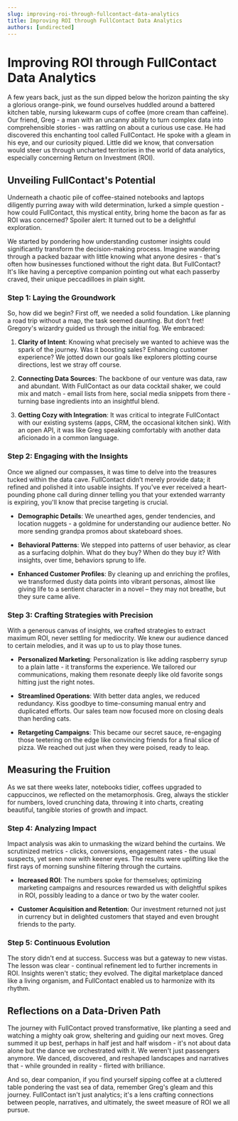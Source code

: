 ```yaml
---
slug: improving-roi-through-fullcontact-data-analytics
title: Improving ROI through FullContact Data Analytics
authors: [undirected]
---
```



# Improving ROI through FullContact Data Analytics

A few years back, just as the sun dipped below the horizon painting the sky a glorious orange-pink, we found ourselves huddled around a battered kitchen table, nursing lukewarm cups of coffee (more cream than caffeine). Our friend, Greg - a man with an uncanny ability to turn complex data into comprehensible stories - was rattling on about a curious use case. He had discovered this enchanting tool called FullContact. He spoke with a gleam in his eye, and our curiosity piqued. Little did we know, that conversation would steer us through uncharted territories in the world of data analytics, especially concerning Return on Investment (ROI).

## Unveiling FullContact's Potential

Underneath a chaotic pile of coffee-stained notebooks and laptops diligently purring away with wild determination, lurked a simple question - how could FullContact, this mystical entity, bring home the bacon as far as ROI was concerned? Spoiler alert: It turned out to be a delightful exploration.

We started by pondering how understanding customer insights could significantly transform the decision-making process. Imagine wandering through a packed bazaar with little knowing what anyone desires - that's often how businesses functioned without the right data. But FullContact? It's like having a perceptive companion pointing out what each passerby craved, their unique peccadilloes in plain sight.

### Step 1: Laying the Groundwork

So, how did we begin? First off, we needed a solid foundation. Like planning a road trip without a map, the task seemed daunting. But don’t fret! Gregory's wizardry guided us through the initial fog. We embraced:

1. **Clarity of Intent**: Knowing what precisely we wanted to achieve was the spark of the journey. Was it boosting sales? Enhancing customer experience? We jotted down our goals like explorers plotting course directions, lest we stray off course.

2. **Connecting Data Sources**: The backbone of our venture was data, raw and abundant. With FullContact as our data cocktail shaker, we could mix and match - email lists from here, social media snippets from there - turning base ingredients into an insightful blend.

3. **Getting Cozy with Integration**: It was critical to integrate FullContact with our existing systems (apps, CRM, the occasional kitchen sink). With an open API, it was like Greg speaking comfortably with another data aficionado in a common language.

### Step 2: Engaging with the Insights

Once we aligned our compasses, it was time to delve into the treasures tucked within the data cave. FullContact didn’t merely provide data; it refined and polished it into usable insights. If you've ever received a heart-pounding phone call during dinner telling you that your extended warranty is expiring, you'll know that precise targeting is crucial.

- **Demographic Details**: We unearthed ages, gender tendencies, and location nuggets - a goldmine for understanding our audience better. No more sending grandpa promos about skateboard shoes.

- **Behavioral Patterns**: We stepped into patterns of user behavior, as clear as a surfacing dolphin. What do they buy? When do they buy it? With insights, over time, behaviors sprung to life.

- **Enhanced Customer Profiles**: By cleaning up and enriching the profiles, we transformed dusty data points into vibrant personas, almost like giving life to a sentient character in a novel – they may not breathe, but they sure came alive.

### Step 3: Crafting Strategies with Precision

With a generous canvas of insights, we crafted strategies to extract maximum ROI, never settling for mediocrity. We knew our audience danced to certain melodies, and it was up to us to play those tunes.

- **Personalized Marketing**: Personalization is like adding raspberry syrup to a plain latte - it transforms the experience. We tailored our communications, making them resonate deeply like old favorite songs hitting just the right notes.

- **Streamlined Operations**: With better data angles, we reduced redundancy. Kiss goodbye to time-consuming manual entry and duplicated efforts. Our sales team now focused more on closing deals than herding cats.

- **Retargeting Campaigns**: This became our secret sauce, re-engaging those teetering on the edge like convincing friends for a final slice of pizza. We reached out just when they were poised, ready to leap.

## Measuring the Fruition

As we sat there weeks later, notebooks tidier, coffees upgraded to cappuccinos, we reflected on the metamorphosis. Greg, always the stickler for numbers, loved crunching data, throwing it into charts, creating beautiful, tangible stories of growth and impact.

### Step 4: Analyzing Impact

Impact analysis was akin to unmasking the wizard behind the curtains. We scrutinized metrics - clicks, conversions, engagement rates - the usual suspects, yet seen now with keener eyes. The results were uplifting like the first rays of morning sunshine filtering through the curtains.

- **Increased ROI**: The numbers spoke for themselves; optimizing marketing campaigns and resources rewarded us with delightful spikes in ROI, possibly leading to a dance or two by the water cooler.

- **Customer Acquisition and Retention**: Our investment returned not just in currency but in delighted customers that stayed and even brought friends to the party.

### Step 5: Continuous Evolution

The story didn't end at success. Success was but a gateway to new vistas. The lesson was clear - continual refinement led to further increments in ROI. Insights weren't static; they evolved. The digital marketplace danced like a living organism, and FullContact enabled us to harmonize with its rhythm.

## Reflections on a Data-Driven Path

The journey with FullContact proved transformative, like planting a seed and watching a mighty oak grow, sheltering and guiding our next moves. Greg summed it up best, perhaps in half jest and half wisdom - it's not about data alone but the dance we orchestrated with it. We weren't just passengers anymore. We danced, discovered, and reshaped landscapes and narratives that - while grounded in reality - flirted with brilliance.

And so, dear companion, if you find yourself sipping coffee at a cluttered table pondering the vast sea of data, remember Greg's gleam and this journey. FullContact isn't just analytics; it's a lens crafting connections between people, narratives, and ultimately, the sweet measure of ROI we all pursue.